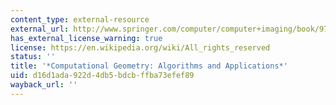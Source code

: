 ```yaml
---
content_type: external-resource
external_url: http://www.springer.com/computer/computer+imaging/book/978-3-540-54891-1
has_external_license_warning: true
license: https://en.wikipedia.org/wiki/All_rights_reserved
status: ''
title: '*Computational Geometry: Algorithms and Applications*'
uid: d16d1ada-922d-4db5-bdcb-ffba73efef89
wayback_url: ''
---
```

